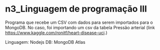 # n3_Linguagem de programação III

Programa que recebe um CSV com dados para serem importados para o MongoDB.
No caso, foi importando um csv da tabela Pressão arterial (link https://www.kaggle.com/ronitf/heart-disease-uci.)

Linguagem: Nodejs
DB: MongoDB Atlas
